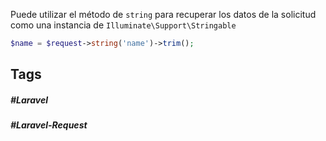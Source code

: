Puede utilizar el método de `string` para recuperar los datos de la solicitud como una instancia de `Illuminate\Support\Stringable`

```php
$name = $request->string('name')->trim();
```
## Tags

##### #Laravel
##### #Laravel-Request